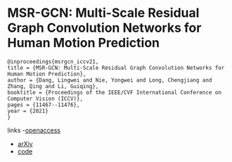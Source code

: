 # MSR-GCN: Multi-Scale Residual Graph Convolution Networks for Human Motion Prediction

```
@inproceedings{msrgcn_iccv21,
title = {MSR-GCN: Multi-Scale Residual Graph Convolution Networks for Human Motion Prediction},
author = {Dang, Lingwei and Nie, Yongwei and Long, Chengjiang and Zhang, Qing and Li, Guiqing},
booktitle = {Proceedings of the IEEE/CVF International Conference on Computer Vision (ICCV)},
pages = {11467--11476},
year = {2021}
}
```

links
-[openaccess](http://openaccess.thecvf.com//content/ICCV2021/html/Dang_MSR-GCN_Multi-Scale_Residual_Graph_Convolution_Networks_for_Human_Motion_Prediction_ICCV_2021_paper.html)
- [arXiv](https://arxiv.org/abs/2108.07152)
- [code](https://github.com/droliven/msrgcn)
